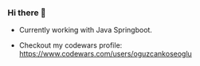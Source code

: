 ### Hi there 👋

- Currently working with Java Springboot.

- Checkout my codewars profile: https://www.codewars.com/users/oguzcankoseoglu
